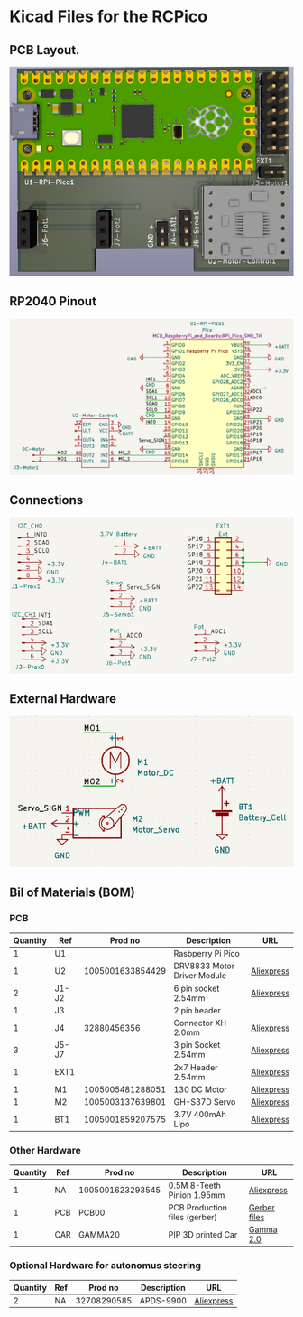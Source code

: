# Kicad Files for the RCPico
## PCB Layout. 
 ![PCB Layout](../images/PCB_Overview.png?raw=true "PCB Layout")

## RP2040 Pinout 
![PCB Layout](../images/Pico_Pinout.png?raw=true "Pico Pinout")

## Connections
![PCB Connections](../images/connector_sch.png?raw=true "Connections")

## External Hardware
![PCB EXT_Hardware](../images/sch_ext_comp.png?raw=true "Ext Hardware")


## Bil of Materials (BOM)
### PCB

| Quantity | Ref   | Prod no             | Description                | URL                                                         |
|----------|-------|---------------------|-----------------------------|------------------------------------------------------------|
| 1        | U1    |                     | Rasbperry Pi Pico           |     |
| 1        | U2    | 1005001633854429    | DRV8833 Motor Driver Module |[Aliexpress](https://www.aliexpress.com/item/1005001633854429.html)    |
| 2        | J1-J2 |                     | 6 pin socket 2.54mm         | [Aliexpress](https://www.aliexpress.com/item/1005005522977746.html)     |
| 1        | J3    |                     | 2 pin header                |     |
| 1        | J4    | 32880456356         | Connector XH 2.0mm          |  [Aliexpress](https://www.aliexpress.com/item/32880456356.html)        |
| 3        | J5-J7 |                     | 3 pin Socket 2.54mm         |  [Aliexpress](https://www.aliexpress.com/item/1005005522977746.html)   |
| 1        | EXT1  |                     | 2x7 Header 2.54mm           |  [Aliexpress](https://www.aliexpress.com/item/1005004123467947.html)  |
| 1        |  M1   | 1005005481288051    | 130 DC Motor                |  [Aliexpress](https://www.aliexpress.com/item/1005005481288051.html)  |
| 1        |  M2   | 1005003137639801    | GH-S37D Servo               |  [Aliexpress](https://www.aliexpress.com/item/1005003137639801.html)  |
| 1        |  BT1  | 1005001859207575    | 3.7V 400mAh Lipo            |  [Aliexpress](https://www.aliexpress.com/item/1005001859207575.html)  |

### Other Hardware 

| Quantity | Ref   | Prod no             | Description                | URL                                                         |
|----------|--------|---------------------|-----------------------------|------------------------------------------------------------|
| 1        |  NA    | 1005001623293545    | 0.5M 8-Teeth Pinion 1.95mm    |  [Aliexpress](https://www.aliexpress.com/item/1005001623293545.html)   |
| 1        | PCB    | PCB00               | PCB Production files (gerber) |  [Gerber files](gerber/gemma20Pico.zip?raw=true "Gerber files")
| 1        | CAR    | GAMMA20             | PIP 3D printed Car            |  [Gamma 2.0](https://cults3d.com/en/3d-model/gadget/gamma-2-demo)     |


### Optional Hardware for autonomus steering

| Quantity | Ref   | Prod no             | Description                | URL                                                         |
|----------|-------|---------------------|-----------------------------|------------------------------------------------------------|
| 2        |  NA    | 32708290585        |  APDS-9900                  |  [Aliexpress](https://www.aliexpress.com/item/32708290585.html)       |


 


